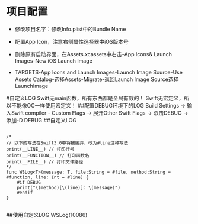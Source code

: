 # 项目配置

- 修改项目名字：修改Info.plist中的Bundle Name

- 配置App Icon，注意右侧属性选择器中iOS版本号
- 删除原有启动界面，在Assets.xcassets中右击-App Icons& Launch Images-New iOS Launch Image
- TARGETS-App Icons and Launch Images-Launch Image Source-Use Assets Catalog-选择Assets-Migrate-返回Launch Image Source选择LaunchImage

#自定义LOG
Swift无main函数，所有东西都是全局有效的！
Swift无宏定义，所以不能像OC一样使用宏定义！
##配置DEBUG环境下的LOG
Build Settings -> 输入Swift compiler - Custom Flags -> 展开Other Swift Flags -> 双击DEBUG -> 添加-D DEBUG
##自定义LOG
```

/*
// 以下的写法在Swift3.0中将被废弃，改为#line这种写法
print(__LINE__) // 打印行号
print(__FUNCTION__) // 打印函数名
print(__FILE__) // 打印文件路径
*/
func WSLog<T>(message: T, file:String = #file, method:String = #function, line: Int = #line) {
    #if DEBUG
    print("\(method)[\(line)]: \(message)")
    #endif
}


```

##使用自定义LOG
    WSLog(10086)

